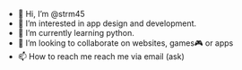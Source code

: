 - 👋 Hi, I’m @strm45
- 👀 I’m interested in app design and development.
- 🌱 I’m currently learning python.
- 💞️ I’m looking to collaborate on websites, games🎮 or apps
- 📫 How to reach me reach me via email (ask)

<!---
strm45/strm45 is a ✨ special ✨ repository because its `README.md` (this file) appears on your GitHub profile.
You can click the Preview link to take a look at your changes.
--->
